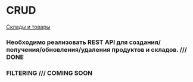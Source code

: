 # CRUD


[Склады и товары](./stocks_products)

### Необходимо реализовать REST API для создания/получения/обновления/удаления продуктов и складов. /// DONE

### FILTERING /// COMING SOON
